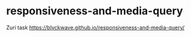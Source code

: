 # responsiveness-and-media-query
Zuri task
https://blvckwave.github.io/responsiveness-and-media-query/
